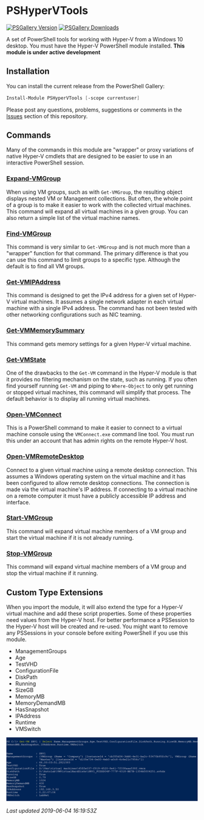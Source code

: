 # PSHyperVTools

[![PSGallery Version](https://img.shields.io/powershellgallery/v/PSHyperVTools.png?style=for-the-badge&logo=powershell&label=PowerShell%20Gallery)](https://www.powershellgallery.com/packages/PSHyperVTools/) [![PSGallery Downloads](https://img.shields.io/powershellgallery/dt/PSHyperVTools.png?style=for-the-badge&label=Downloads)](https://www.powershellgallery.com/packages/PSHyperVTools/)

A set of PowerShell tools for working with Hyper-V from a Windows 10 desktop. You must have the Hyper-V PowerShell module installed. **This module is under active development**

## Installation

You can install the current release from the PowerShell Gallery:

```powershell
Install-Module PSHyperVTools [-scope currentuser]
```

Please post any questions, problems, suggestions or comments in the [Issues](https://github.com/jdhitsolutions/PSHyperV/issues) section of this repository.

## Commands

Many of the commands in this module are "wrapper" or proxy variations of native Hyper-V cmdlets that are designed to be easier to use in an interactive PowerShell session.

### [Expand-VMGroup](docs/Expand-VMGroup.md)

When using VM groups, such as with `Get-VMGroup`, the resulting object displays nested VM or Management collections. But
often, the whole point of a group is to make it easier to work with the collected virtual machines. This command will
expand all virtual machines in a given group. You can also return a simple list of the virtual machine names.

### [Find-VMGroup](docs/Find-VMGroup.md)

This command is very similar to `Get-VMGroup` and is not much more than a "wrapper" function for that command. The
primary difference is that you can use this command to limit groups to a specific type. Although the default is to
find all VM groups.

### [Get-VMIPAddress](docs/Get-VMIPAddress.md)

This command is designed to get the IPv4 address for a given set of Hyper-V virtual machines. It assumes a single
network adapter in each virtual machine with a single IPv4 address. The command has not been tested with other
networking configurations such as NIC teaming.

### [Get-VMMemorySummary](docs/Get-VMMemorySummary.md)

This command gets memory settings for a given Hyper-V virtual machine.

### [Get-VMState](docs/Get-VMState.md)

One of the drawbacks to the `Get-VM` command in the Hyper-V module is that it provides no filtering mechanism on the
state, such as running. If you often find yourself running `Get-VM` and piping to `Where-Object` to only get running or
stopped virtual machines, this command will simplify that process. The default behavior is to display all running
virtual machines.

### [Open-VMConnect](docs/Open-VMConnect.md)

This is a PowerShell command to make it easier to connect to a virtual machine console using the `VMConnect.exe` command
line tool. You must run this under an account that has admin rights on the remote Hyper-V host.

### [Open-VMRemoteDesktop](docs/Open-VMRemoteDesktop.md)

Connect to a given virtual machine using a remote desktop connection. This assumes a Windows operating system on the
virtual machine and it has been configured to allow remote desktop connections. The connection is made via the virtual
machine's IP address. If connecting to a virtual machine on a remote computer it must have a publicly accessible IP
address and interface.

### [Start-VMGroup](docs/Start-VMGroup.md)

This command will expand virtual machine members of a VM group and start the virtual machine if it is not already
running.

### [Stop-VMGroup](docs/Stop-VMGroup.md)

This command will expand virtual machine members of a VM group and stop the virtual machine if it running.

## Custom Type Extensions

When you import the module, it will also extend the type for a Hyper-V virtual machine and add these script properties. Some of these properties need values from the Hyper-V host. For better performance a PSSession to the Hyper-V host will be created and re-used. You might want to remove any PSSessions in your console before exiting PowerShell if you use this module.

+ ManagementGroups
+ Age
+ TestVHD
+ ConfigurationFile
+ DiskPath
+ Running
+ SizeGB
+ MemoryMB
+ MemoryDemandMB
+ HasSnapshot
+ IPAddress
+ Runtime
+ VMSwitch

![Virtual Machine Type Extensions](assets/vmextensions.png)

_Last updated 2019-06-04 16:19:53Z_
